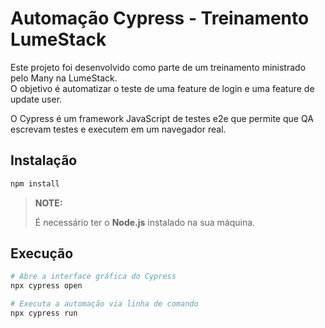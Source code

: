 # Automação Cypress - Treinamento LumeStack

Este projeto foi desenvolvido como parte de um treinamento ministrado pelo Many na LumeStack.  
O objetivo é automatizar o teste de uma feature de login e uma feature de update user.  

O Cypress é um framework JavaScript de testes e2e que permite que QA escrevam testes e executem em um navegador real.

## Instalação
```bash
npm install
```

> **NOTE:**
>
>É necessário ter o **Node.js** instalado na sua máquina.

## Execução
```bash
# Abre a interface gráfica do Cypress
npx cypress open

# Executa a automação via linha de comando
npx cypress run
```
